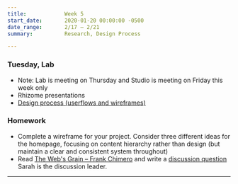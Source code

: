 ```yaml
---
title:            Week 5
start_date:       2020-01-20 00:00:00 -0500
date_range:       2/17 – 2/21
summary:          Research, Design Process

---
```


### Tuesday, Lab

- Note: Lab is meeting on Thursday and Studio is meeting on Friday this week only
- Rhizome presentations
- [Design process (userflows and wireframes)](https://paper.dropbox.com/doc/Week-5-Process--AuiY6v~NyUUnzYxzYSmHyrvRAQ-j014iDn7gqGhcNV2hPlBE)

### Homework
- Complete a wireframe for your project. Consider three different ideas for the homepage, focusing on content hierarchy rather than design (but maintain a clear and consistent system throughout)
- Read [The Web's Grain – Frank Chimero](https://frankchimero.com/writing/the-webs-grain/) and write a [discussion question](https://paper.dropbox.com/doc/CI-20-Reading-Questions--AuhlmtEX~J5ypw9rsJK79glSAQ-j3rwtmto4gYuFZgXYRlAj) Sarah is the discussion leader.

---
